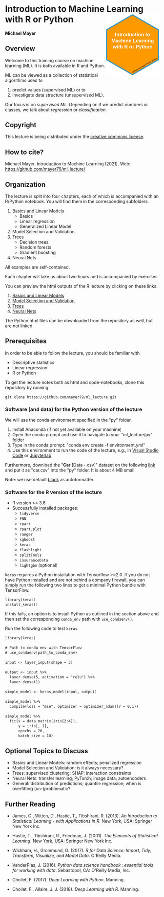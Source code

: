 # Introduction to Machine Learning with R or Python<a href='https://github.com/mayer79/ml_lecture'><img src='logo.png' align="right" height="200" /></a>

#### Michael Mayer

## Overview

Welcome to this training course on machine learning (ML). 
It is both available in R and Python.

ML can be viewed as a collection of statistical algorithms used to

1. predict values (supervised ML) or to
2. investigate data structure (unsupervised ML).

Our focus is on *supervised ML*. Depending on if we predict numbers or classes, we talk about *regression* or *classification*.

## Copyright

This lecture is being distributed under the [creative commons license](https://creativecommons.org/licenses/by/2.0/).

## How to cite?

Michael Mayer. Introduction to Machine Learning (2021). Web: https://github.com/mayer79/ml_lecture/

## Organization

The lecture is split into four chapters, each of which is accompanied with an R/Python notebook. You will find them in the corresponding subfolders.

1. Basics and Linear Models 
    - Basics
    - Linear regression
    - Generalized Linear Model
2. Model Selection and Validation
3. Trees
    - Decision trees
    - Random forests
    - Gradient boosting
4. Neural Nets

All examples are self-contained.

Each chapter will take us about two hours and is accompanied by exercises.

You can preview the html outputs of the R lecture by clicking on these links:

1. [Basics and Linear Models](https://htmlpreview.github.io/?https://github.com/mayer79/ml_lecture/blob/master/r/1_Basics_and_Linear_Models.html)
2. [Model Selection and Validation](https://htmlpreview.github.io/?https://github.com/mayer79/ml_lecture/blob/master/r/2_Model_Selection_and_Validation.html)
3. [Trees](https://htmlpreview.github.io/?https://github.com/mayer79/ml_lecture/blob/master/r/3_Trees.html)
4. [Neural Nets](https://htmlpreview.github.io/?https://github.com/mayer79/ml_lecture/blob/master/r/4_Neural_Nets.html)

The Python html files can be downloaded from the repository as well, but are not linked.

## Prerequisites

In order to be able to follow the lecture, you should be familiar with

- Descriptive statistics
- Linear regression
- R or Python

To get the lecture notes both as html and code-notebooks, clone this repository by running 

```
git clone https://github.com/mayer79/ml_lecture.git
```

### Software (and data) for the Python version of the lecture

We will use the conda environment specified in the "py" folder.

1. Install Anaconda (if not yet available on your machine)
2. Open the conda prompt and use it to navigate to your "ml_lecture/py" folder
3. Type in the conda prompt: "conda env create -f environment.yml"
4. Use this environment to run the code of the lecture, e.g., in [Visual Studio Code](https://code.visualstudio.com/) or [Jupyterlab](https://jupyterlab.readthedocs.io/en/stable/)

Furthermore, download the "**Car** [Data - csv]" dataset on the following [link](http://www.businessandeconomics.mq.edu.au/our_departments/Applied_Finance_and_Actuarial_Studies/research/books/GLMsforInsuranceData/data_sets)
and put it as "car.csv" into the "py" folder. It is about 4 MB small.

Note: we use default [black](https://github.com/psf/black) as autoformatter.

### Software for the R version of the lecture

- R version >= 3.6
- Successfully installed packages:
    - `tidyverse`
    - `FNN`
    - `rpart`
    - `rpart.plot`
    - `ranger`
    - `xgboost`
    - `keras`
    - `flashlight`
    - `splitTools`
    - `insuranceData`
    - `lightgbm` (optional)

`keras` requires a Python installation with Tensorflow >=2.0. If you do not have Python installed and are not behind a company firewall, you can simply run the following two lines to get a minimal Python bundle with TensorFlow.

```
library(keras)
install_keras()
```

If this fails, an option is to install Python as outlined in the section above and then set the corresponding `conda_env` path with `use_condaenv()`.

Run the following code to test `keras`.

```
library(keras)

# Path to conda env with TensorFlow
# use_condaenv(path_to_conda_env)

input <- layer_input(shape = 3)

output <- input %>% 
  layer_dense(5, activation = "relu") %>% 
  layer_dense(1)

simple_model <- keras_model(input, output)

simple_model %>% 
  compile(loss = "mse", optimizer = optimizer_adam(lr = 0.1))

simple_model %>% 
  fit(x = data.matrix(iris[2:4]),
      y = iris[, 1],
      epochs = 20,
      batch_size = 10)
```

## Optional Topics to Discuss

- Basics and Linear Models: random effects; penalized regression
- Model Selection and Validation: is it always necessary?
- Trees: supervised clustering; SHAP; interaction constraints
- Neural Nets: transfer learning; PyTorch; image data; autoencoders
- General: distribution of predictions; quantile regression; when is overfitting (un-)problematic?

## Further Reading

- James, G., Witten, D., Hastie, T., Tibshirani, R. (2013). *An Introduction to Statistical Learning - with Applications in R*. New York, USA: Springer New York Inc.

- Hastie, T., Tibshirani, R., Friedman, J. (2001). *The Elements of Statistical Learning*. New York, USA: Springer New York Inc.

- Wickham, H., Grolemund, G. (2017). *R for Data Science: Import, Tidy, Transform, Visualize, and Model Data*. O'Reilly Media. 

- VanderPlas, J. (2016). *Python data science handbook : essential tools for working with data*. Sebastopol, CA: O'Reilly Media, Inc.

- Chollet, F. (2017). *Deep Learning with Python*. Manning.

- Chollet, F., Allaire, J. J. (2018). *Deep Learning with R*. Manning.




